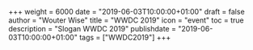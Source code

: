 +++
weight = 6000
date = "2019-06-03T10:00:00+01:00"
draft = false
author = "Wouter Wise"
title = "WWDC 2019"
icon = "event"
toc = true
description = "Slogan WWDC 2019"
publishdate = "2019-06-03T10:00:00+01:00"
tags = ["WWDC2019"]
+++